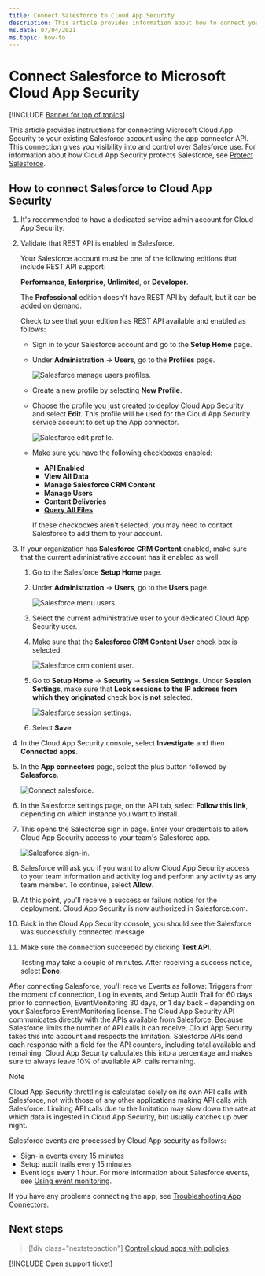 ```yaml
---
title: Connect Salesforce to Cloud App Security
description: This article provides information about how to connect your Salesforce to Cloud App Security using the API connector for visibility and control over use.
ms.date: 07/04/2021
ms.topic: how-to
---
```

# Connect Salesforce to Microsoft Cloud App Security

[!INCLUDE [Banner for top of topics](includes/banner.md)]

This article provides instructions for connecting Microsoft  Cloud App Security to your existing Salesforce account using the app connector API. This connection gives you visibility into and control over Salesforce use. For information about how Cloud App Security protects Salesforce, see [Protect Salesforce](protect-salesforce.md).

## How to connect Salesforce to Cloud App Security

1. It's recommended to have a dedicated service admin account for Cloud App Security.

1. Validate that REST API is enabled in Salesforce.

    Your Salesforce account must be one of the following editions that include REST API support:

    **Performance**, **Enterprise**, **Unlimited**, or **Developer**.

    The **Professional** edition doesn't have REST API by default, but it can be added on demand.

    Check to see that your edition has REST API available and enabled as follows:

    * Sign in to your Salesforce account and go to the **Setup Home** page.

    * Under **Administration** -> **Users**, go to the **Profiles** page.

        ![Salesforce manage users profiles.](media/salesforce-profiles.png)

    * Create a new profile by selecting **New Profile**.
    * Choose the profile you just created to deploy Cloud App Security and select **Edit**. This profile will be used for the Cloud App Security service account to set up the App connector.

         ![Salesforce edit profile.](media/salesforce-edit-profile.png)

    * Make sure you have the following checkboxes enabled:
      * **API Enabled**
      * **View All Data**
      * **Manage Salesforce CRM Content**
      * **Manage Users**
      * **Content Deliveries**
      * **[Query All Files](https://go.microsoft.com/fwlink/?linkid=2106480)**

      If these checkboxes aren't selected, you may need to contact Salesforce to add them to your account.

1. If your organization has **Salesforce CRM Content** enabled, make sure that the current administrative account has it enabled as well.

    1. Go to the Salesforce **Setup Home** page.

    1. Under **Administration** -> **Users**, go to the **Users** page.

        ![Salesforce menu users.](media/salesforce-menu-users.png)

    1. Select the current administrative user to your dedicated Cloud App Security user.

    1. Make sure that the **Salesforce CRM Content User** check box is selected.

        ![Salesforce crm content user.](media/salesforce-crm-content-user.png)

    1. Go to **Setup Home** -> **Security** -> **Session Settings**. Under **Session Settings**, make sure that  **Lock sessions to the IP address from which they originated** check box is **not** selected.

        ![Salesforce session settings.](media/salesforce-setup-session-settings.png)

    1. Select **Save**.

1. In the Cloud App Security console, select **Investigate** and then **Connected apps**.

1. In the **App connectors** page, select the plus button followed by **Salesforce**.

    ![Connect salesforce.](media/connect-salesforce.png)

1. In the Salesforce settings page, on the API tab, select **Follow this link**, depending on which instance you want to install.

1. This opens the Salesforce sign in page. Enter your credentials to allow Cloud App Security access to your team's Salesforce app.

    ![Salesforce sign-in.](media/salesforce-logon.png)

1. Salesforce will ask you if you want to allow Cloud App Security access to your team information and activity log and perform any activity as any team member. To continue, select **Allow**.

1. At this point, you'll receive a success or failure notice for the deployment. Cloud App Security is now authorized in Salesforce.com.

1. Back in the Cloud App Security console, you should see the Salesforce was successfully connected message.

1. Make sure the connection succeeded by clicking **Test API**.

    Testing may take a couple of minutes. After receiving a success notice, select **Done**.

After connecting Salesforce, you'll receive Events as follows: Triggers from the moment of connection, Log in events, and Setup Audit Trail for 60 days prior to connection, EventMonitoring 30 days, or 1 day back - depending on your Salesforce EventMonitoring license. The Cloud App Security API communicates directly with the APIs available from Salesforce. Because Salesforce limits the number of API calls it can receive, Cloud App Security takes this into account and respects the limitation. Salesforce APIs send each response with a field for the API counters, including total available and remaining. Cloud App Security calculates this into a percentage and makes sure to always leave 10% of available API calls remaining.

> [!NOTE]
> Cloud App Security throttling is calculated solely on its own API calls with Salesforce, not with those of any other applications making API calls with Salesforce.
> Limiting API calls due to the limitation may slow down the rate at which data is ingested in Cloud App Security, but usually catches up over night.

Salesforce events are processed by Cloud App security as follows:

* Sign-in events every 15 minutes
* Setup audit trails every 15 minutes
* Event logs every 1 hour. For more information about Salesforce events, see [Using event monitoring](https://developer.salesforce.com/docs/atlas.en-us.api_rest.meta/api_rest/using_resources_event_log_files.htm).

If you have any problems connecting the app, see [Troubleshooting App Connectors](troubleshooting-api-connectors-using-error-messages.md).

## Next steps

> [!div class="nextstepaction"]
> [Control cloud apps with policies](control-cloud-apps-with-policies.md)

[!INCLUDE [Open support ticket](includes/support.md)]
